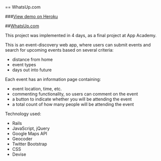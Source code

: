 == WhatsUp.com

###[View demo on Heroku][whatsup-data]

[whatsup-data]: http://fast-mountain-5331.herokuapp.com

##[WhatsUp.com](http://fast-mountain-5331.herokuapp.com)

This project was implemented in 4 days, as a final project at App Academy.

This is an event-discovery web app, where users can submit events and search for upcoming events based on several criteria:

- distance from home
- event types
- days out into future

Each event has an information page containing:

- event location, time, etc.
- commenting functionality, so users can comment on the event
- a button to indicate whether you will be attending the event
- a total count of how many people will be attending the event

Technology used:

- Rails
- JavaScript, jQuery
- Google Maps API
- Geocoder
- Twitter Bootstrap
- CSS
- Devise
